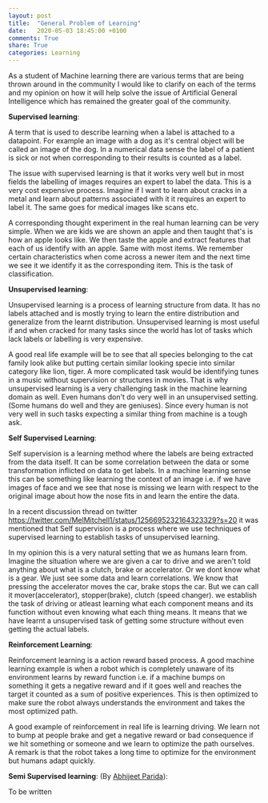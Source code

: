 ```yaml
---
layout: post
title:  "General Problem of Learning"
date:   2020-05-03 18:45:00 +0100
comments: True
share: True
categories: Learning
---
```


As a student of Machine learning there are various terms that are being thrown around in the community I would like to clarify on each of the terms and my opinion on how it will help solve the issue of Artificial General Intelligence which has remained the greater goal of the community. 

**Supervised learning**:

A term that is used to describe learning when a label is attached to a datapoint. For example an image with a dog as it's central object will be called an image of the dog. In a numerical data sense the label of a patient is sick or not when corresponding to their results is counted as a label. 

The issue with supervised learning is that it works very well but in most fields the labelling of images requires an expert to label the data. This is a very cost expensive process. Imagine if I want to learn about cracks in a metal and learn about patterns associated with it it requires an expert to label it. The same goes for medical images like scans etc.  

A corresponding thought experiment in the real human learning can be very simple. When we are kids we are shown an apple and then taught that's is how an apple looks like. We then taste the apple and extract features that each of us identify with an apple. Same with most items. We remember certain characteristics when come across a newer item and the next time we see it we identify it as the corresponding item. This is the task of classification. 

**Unsupervised learning**: 

Unsupervised learning is a process of learning structure from data. It has no labels attached and is mostly trying to learn the entire distribution and generalize from the learnt distribution. Unsupervised learning is most useful if and when cracked for many tasks since the world has lot of tasks which lack labels or labelling is very expensive. 

A good real life example will be to see that all species belonging to the cat family look alike but putting certain similar looking specie into similar category like lion, tiger. A more complicated task would be identifying tunes in a music without supervision or structures in movies. That is why unsupervised learning is a very challenging task in the machine learning domain as well. Even humans don't do very well in an unsupervised setting. (Some humans do well and they are geniuses). Since every human is not very well in such tasks expecting a similar thing from machine is a tough ask. 

**Self Supervised Learning**:

Self supervision is a learning method where the labels are being extracted from the data itself. It can be some correlation between the data or some transformation inflicted on data to get labels. In a machine learning sense this can be something like learning the context of an image i.e. if we have images of face and we see that nose is missing we learn with respect to the original image about how the nose fits in and learn the entire the data. 

In a recent discussion thread on twitter https://twitter.com/MelMitchell1/status/1256695232164323329?s=20 it was mentioned that Self supervision is a process where we use techniques of supervised learning to establish tasks of unsupervised learning. 

In my opinion this is a very natural setting that we as humans learn from. Imagine the situation where we are given a car to drive and we aren't told anything about what is a clutch, brake or accelerator. Or we dont know what is a gear. We just see some data and learn correlations. We know that pressing the accelerator moves the car, brake stops the car. But we can call it mover(accelerator), stopper(brake), clutch (speed changer). we establish the task of driving or atleast learning what each component means and its function without even knowing what each thing means. It means that we have learnt a unsupervised task of getting some structure without even getting the actual labels. 

**Reinforcement Learning**:

Reinforcement learning is a action reward based process. A good machine learning example is when a robot which is completely unaware of its environment learns by reward function i.e. if a machine bumps on something it gets a negative reward and if it goes well and reaches the target it counted as a sum of positive experiences. This is then optimized to make sure the robot always understands the environment and takes the most optimized path.

A good example of reinforcement in real life is learning driving. We learn not to bump at people brake and get a negative reward or bad consequence if we hit something or someone and we learn to optimize the path ourselves. A remark is that the robot takes a long time to optimize for the environment but humans adapt quickly. 

**Semi Supervised learning**: (By [Abhijeet Parida](http://abhijeetparida.ml/)):

To be written